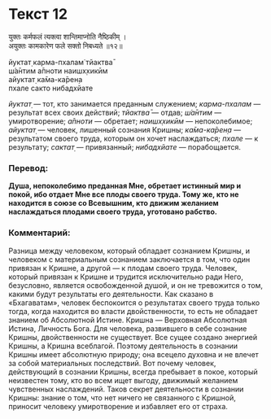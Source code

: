 # Текст 12

युक्तः कर्मफलं त्यक्त्वा शान्तिमाप्नोति नैष्ठिकीम् ।  
अयुक्तः कामकारेण फले सक्तो निबध्यते ॥१२॥

йуктат̣ карма-пхалам̇ тйактва̄  
ш́а̄нтим а̄пноти наишх̣хикӣм  
айуктат̣ ка̄ма-ка̄рен̣а  
пхале сакто нибадхйате

_йуктат̣_ — тот, кто занимается преданным служением; _карма-пхалам_ — результат всех своих действий; _тйактва̄_ — отдав; _ш́а̄нтим_ — умиротворение; _а̄пноти_ — обретает; _наишх̣хикӣм_ — непоколебимое; _айуктат̣_ — человек, лишенный сознания Кришны; _ка̄ма-ка̄рен̣а_ — результатом своего труда, которым он хочет наслаждаться; _пхале_ — к результату; _сактат̣_ — привязанный; _нибадхйате_ — порабощается.

### Перевод:

**Душа, непоколебимо преданная Мне, обретает истинный мир и покой, ибо отдает Мне все плоды своего труда. Тому же, кто не находится в союзе со Всевышним, кто движим желанием наслаждаться плодами своего труда, уготовано рабство.**

### Комментарий:

Разница между человеком, который обладает сознанием Кришны, и человеком с материальным сознанием заключается в том, что один привязан к Кришне, а другой — к плодам своего труда. Человек, который привязан к Кришне и трудится исключительно ради Него, безусловно, является освобожденной душой, и он не тревожится о том, какими будут результаты его деятельности. Как сказано в «Бхагаватам», человек беспокоится о результатах своего труда только тогда, когда находится во власти двойственности, то есть не обладает знанием об Абсолютной Истине. Кришна — Верховная Абсолютная Истина, Личность Бога. Для человека, развившего в себе сознание Кришны, двойственности не существует. Все сущее создано энергией Кришны, а Кришна всеблагой. Поэтому деятельность в сознании Кришны имеет абсолютную природу; она всецело духовна и не влечет за собой материальных последствий. Вот почему человек, действующий в сознании Кришны, всегда пребывает в покое, который неизвестен тому, кто во всем ищет выгоду, движимый желанием чувственных наслаждений. Таков секрет деятельности в сознании Кришны: знание о том, что нет ничего не связанного с Кришной, приносит человеку умиротворение и избавляет его от страха.